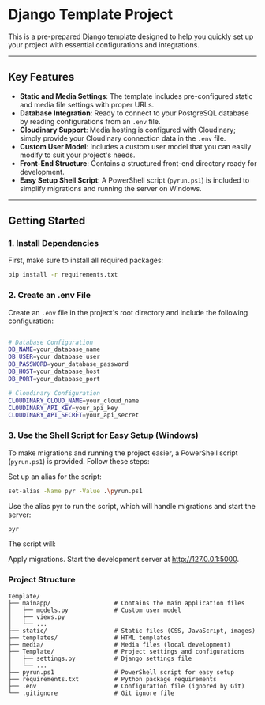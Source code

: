 # Django Template Project

This is a pre-prepared Django template designed to help you quickly set up your project with essential configurations and integrations.

---

## Key Features

- **Static and Media Settings**: The template includes pre-configured static and media file settings with proper URLs.
- **Database Integration**: Ready to connect to your PostgreSQL database by reading configurations from an `.env` file.
- **Cloudinary Support**: Media hosting is configured with Cloudinary; simply provide your Cloudinary connection data in the `.env` file.
- **Custom User Model**: Includes a custom user model that you can easily modify to suit your project's needs.
- **Front-End Structure**: Contains a structured front-end directory ready for development.
- **Easy Setup Shell Script**: A PowerShell script (`pyrun.ps1`) is included to simplify migrations and running the server on Windows.

---

## Getting Started

### 1. Install Dependencies
First, make sure to install all required packages:
```bash
pip install -r requirements.txt
```
### 2. Create an .env File
Create an `.env` file in the project's root directory and include the following configuration:
```bash

# Database Configuration
DB_NAME=your_database_name
DB_USER=your_database_user
DB_PASSWORD=your_database_password
DB_HOST=your_database_host
DB_PORT=your_database_port

# Cloudinary Configuration
CLOUDINARY_CLOUD_NAME=your_cloud_name
CLOUDINARY_API_KEY=your_api_key
CLOUDINARY_API_SECRET=your_api_secret
```
### 3. Use the Shell Script for Easy Setup (Windows)
To make migrations and running the project easier, a PowerShell script (`pyrun.ps1`) is provided. Follow these steps:

Set up an alias for the script:
```bash
set-alias -Name pyr -Value .\pyrun.ps1
```
Use the alias pyr to run the script, which will handle migrations and start the server:
```bash
pyr
```
The script will:

Apply migrations.
Start the development server at http://127.0.0.1:5000.


### Project Structure
```
Template/
├── mainapp/                  # Contains the main application files
│   ├── models.py             # Custom user model
│   ├── views.py
│   └── ...
├── static/                   # Static files (CSS, JavaScript, images)
├── templates/                # HTML templates
├── media/                    # Media files (local development)
├── Template/                 # Project settings and configurations
│   ├── settings.py           # Django settings file
│   └── ...
├── pyrun.ps1                 # PowerShell script for easy setup
├── requirements.txt          # Python package requirements
├── .env                      # Configuration file (ignored by Git)
└── .gitignore                # Git ignore file

```
